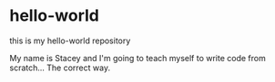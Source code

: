# hello-world
this is my hello-world repository

My name is Stacey and I'm going to teach myself to write code from scratch... The correct way.
